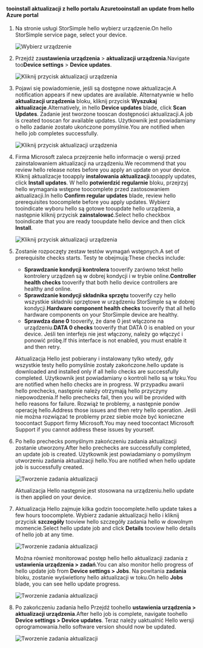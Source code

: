 <!--author=alkohli last changed: 07/07/17-->

#### <a name="tooinstall-an-update-from-hello-azure-portal"></a><span data-ttu-id="8b3a0-101">tooinstall aktualizacji z hello portalu Azure</span><span class="sxs-lookup"><span data-stu-id="8b3a0-101">tooinstall an update from hello Azure portal</span></span>

1. <span data-ttu-id="8b3a0-102">Na stronie usługi StorSimple hello wybierz urządzenie.</span><span class="sxs-lookup"><span data-stu-id="8b3a0-102">On hello StorSimple service page, select your device.</span></span>

    ![Wybierz urządzenie](./media/storsimple-8000-install-update4-via-portal/update1.png)

2. <span data-ttu-id="8b3a0-104">Przejdź za**ustawienia urządzenia** > **aktualizacji urządzenia**.</span><span class="sxs-lookup"><span data-stu-id="8b3a0-104">Navigate too**Device settings** > **Device updates**.</span></span>

    ![Kliknij przycisk aktualizacji urządzenia](./media/storsimple-8000-install-update4-via-portal/update2.png)

2. <span data-ttu-id="8b3a0-106">Pojawi się powiadomienie, jeśli są dostępne nowe aktualizacje.</span><span class="sxs-lookup"><span data-stu-id="8b3a0-106">A notification appears if new updates are available.</span></span> <span data-ttu-id="8b3a0-107">Alternatywnie w hello **aktualizacji urządzenia** bloku, kliknij przycisk **Wyszukaj aktualizacje**.</span><span class="sxs-lookup"><span data-stu-id="8b3a0-107">Alternatively, in hello **Device updates** blade, click **Scan Updates**.</span></span> <span data-ttu-id="8b3a0-108">Zadanie jest tworzone tooscan dostępności aktualizacji.</span><span class="sxs-lookup"><span data-stu-id="8b3a0-108">A job is created tooscan for available updates.</span></span> <span data-ttu-id="8b3a0-109">Użytkownik jest powiadamiany o hello zadanie zostało ukończone pomyślnie.</span><span class="sxs-lookup"><span data-stu-id="8b3a0-109">You are notified when hello job completes successfully.</span></span>

    ![Kliknij przycisk aktualizacji urządzenia](./media/storsimple-8000-install-update4-via-portal/update3.png)

3. <span data-ttu-id="8b3a0-111">Firma Microsoft zaleca przejrzenie hello informacje o wersji przed zainstalowaniem aktualizacji na urządzeniu.</span><span class="sxs-lookup"><span data-stu-id="8b3a0-111">We recommend that you review hello release notes before you apply an update on your device.</span></span> <span data-ttu-id="8b3a0-112">Kliknij aktualizacje tooapply **instalowania aktualizacji**.</span><span class="sxs-lookup"><span data-stu-id="8b3a0-112">tooapply updates, click **Install updates**.</span></span> <span data-ttu-id="8b3a0-113">W hello **potwierdzić regularnie** bloku, przejrzyj hello wymagania wstępne toocomplete przed zastosowaniem aktualizacji.</span><span class="sxs-lookup"><span data-stu-id="8b3a0-113">In hello **Confirm regular updates** blade, review hello prerequisites toocomplete before you apply updates.</span></span> <span data-ttu-id="8b3a0-114">Wybierz tooindicate wyboru hello są gotowe tooupdate hello urządzenia, a następnie kliknij przycisk **zainstalować**.</span><span class="sxs-lookup"><span data-stu-id="8b3a0-114">Select hello checkbox tooindicate that you are ready tooupdate hello device and then click **Install**.</span></span>

    ![Kliknij przycisk aktualizacji urządzenia](./media/storsimple-8000-install-update4-via-portal/update4.png)

6. <span data-ttu-id="8b3a0-116">Zostanie rozpoczęty zestaw testów wymagań wstępnych.</span><span class="sxs-lookup"><span data-stu-id="8b3a0-116">A set of prerequisite checks starts.</span></span> <span data-ttu-id="8b3a0-117">Testy te obejmują:</span><span class="sxs-lookup"><span data-stu-id="8b3a0-117">These checks include:</span></span>
   
   * <span data-ttu-id="8b3a0-118">**Sprawdzanie kondycji kontrolera** tooverify zarówno tekst hello kontrolery urządzeń są w dobrej kondycji i w trybie online.</span><span class="sxs-lookup"><span data-stu-id="8b3a0-118">**Controller health checks** tooverify that both hello device controllers are healthy and online.</span></span>
   * <span data-ttu-id="8b3a0-119">**Sprawdzanie kondycji składnika sprzętu** tooverify czy hello wszystkie składniki sprzętowe w urządzeniu StorSimple są w dobrej kondycji.</span><span class="sxs-lookup"><span data-stu-id="8b3a0-119">**Hardware component health checks** tooverify that all hello hardware components on your StorSimple device are healthy.</span></span>
   * <span data-ttu-id="8b3a0-120">**Sprawdza dane 0** tooverify, że dane 0 jest włączone na urządzeniu.</span><span class="sxs-lookup"><span data-stu-id="8b3a0-120">**DATA 0 checks** tooverify that DATA 0 is enabled on your device.</span></span> <span data-ttu-id="8b3a0-121">Jeśli ten interfejs nie jest włączony, należy go włączyć i ponowić próbę.</span><span class="sxs-lookup"><span data-stu-id="8b3a0-121">If this interface is not enabled, you must enable it and then retry.</span></span>

    <span data-ttu-id="8b3a0-122">Aktualizacja Hello jest pobierany i instalowany tylko wtedy, gdy wszystkie testy hello pomyślnie zostały zakończone.</span><span class="sxs-lookup"><span data-stu-id="8b3a0-122">hello update is downloaded and installed only if all hello checks are successfully completed.</span></span> <span data-ttu-id="8b3a0-123">Użytkownik jest powiadamiany o kontroli hello są w toku.</span><span class="sxs-lookup"><span data-stu-id="8b3a0-123">You are notified when hello checks are in progress.</span></span> <span data-ttu-id="8b3a0-124">W przypadku awarii hello prechecks, następnie należy otrzymają hello przyczyny niepowodzenia.</span><span class="sxs-lookup"><span data-stu-id="8b3a0-124">If hello prechecks fail, then you will be provided with hello reasons for failure.</span></span> <span data-ttu-id="8b3a0-125">Rozwiąż te problemy, a następnie ponów operację hello.</span><span class="sxs-lookup"><span data-stu-id="8b3a0-125">Address those issues and then retry hello operation.</span></span> <span data-ttu-id="8b3a0-126">Jeśli nie można rozwiązać te problemy przez siebie może być konieczne toocontact Support firmy Microsoft.</span><span class="sxs-lookup"><span data-stu-id="8b3a0-126">You may need toocontact Microsoft Support if you cannot address these issues by yourself.</span></span>

7. <span data-ttu-id="8b3a0-127">Po hello prechecks pomyślnym zakończeniu zadania aktualizacji zostanie utworzony.</span><span class="sxs-lookup"><span data-stu-id="8b3a0-127">After hello prechecks are successfully completed, an update job is created.</span></span> <span data-ttu-id="8b3a0-128">Użytkownik jest powiadamiany o pomyślnym utworzeniu zadania aktualizacji hello.</span><span class="sxs-lookup"><span data-stu-id="8b3a0-128">You are notified when hello update job is successfully created.</span></span>
   
    ![Tworzenie zadania aktualizacji](./media/storsimple-8000-install-update4-via-portal/update6.png)
   
    <span data-ttu-id="8b3a0-130">Aktualizacja Hello następnie jest stosowana na urządzeniu.</span><span class="sxs-lookup"><span data-stu-id="8b3a0-130">hello update is then applied on your device.</span></span>

9. <span data-ttu-id="8b3a0-131">Aktualizacja Hello zajmuje kilka godzin toocomplete.</span><span class="sxs-lookup"><span data-stu-id="8b3a0-131">hello update takes a few hours toocomplete.</span></span> <span data-ttu-id="8b3a0-132">Wybierz zadanie aktualizacji hello i kliknij przycisk **szczegóły** tooview hello szczegóły zadania hello w dowolnym momencie.</span><span class="sxs-lookup"><span data-stu-id="8b3a0-132">Select hello update job and click **Details** tooview hello details of hello job at any time.</span></span>

    ![Tworzenie zadania aktualizacji](./media/storsimple-8000-install-update4-via-portal/update8.png)

     <span data-ttu-id="8b3a0-134">Można również monitorować postęp hello hello aktualizacji zadania z **ustawienia urządzenia > zadań**.</span><span class="sxs-lookup"><span data-stu-id="8b3a0-134">You can also monitor hello progress of hello update job from **Device settings > Jobs**.</span></span> <span data-ttu-id="8b3a0-135">Na powitania **zadania** bloku, zostanie wyświetlony hello aktualizacji w toku.</span><span class="sxs-lookup"><span data-stu-id="8b3a0-135">On hello **Jobs** blade, you can see hello update progress.</span></span>

     ![Tworzenie zadania aktualizacji](./media/storsimple-8000-install-update4-via-portal/update7.png)

10. <span data-ttu-id="8b3a0-137">Po zakończeniu zadania hello Przejdź toohello **ustawienia urządzenia > aktualizacji urządzenia**.</span><span class="sxs-lookup"><span data-stu-id="8b3a0-137">After hello job is complete, navigate toohello **Device settings > Device updates**.</span></span> <span data-ttu-id="8b3a0-138">Teraz należy uaktualnić Hello wersji oprogramowania.</span><span class="sxs-lookup"><span data-stu-id="8b3a0-138">hello software version should now be updated.</span></span>

    ![Tworzenie zadania aktualizacji](./media/storsimple-8000-install-update4-via-portal/update9.png)

